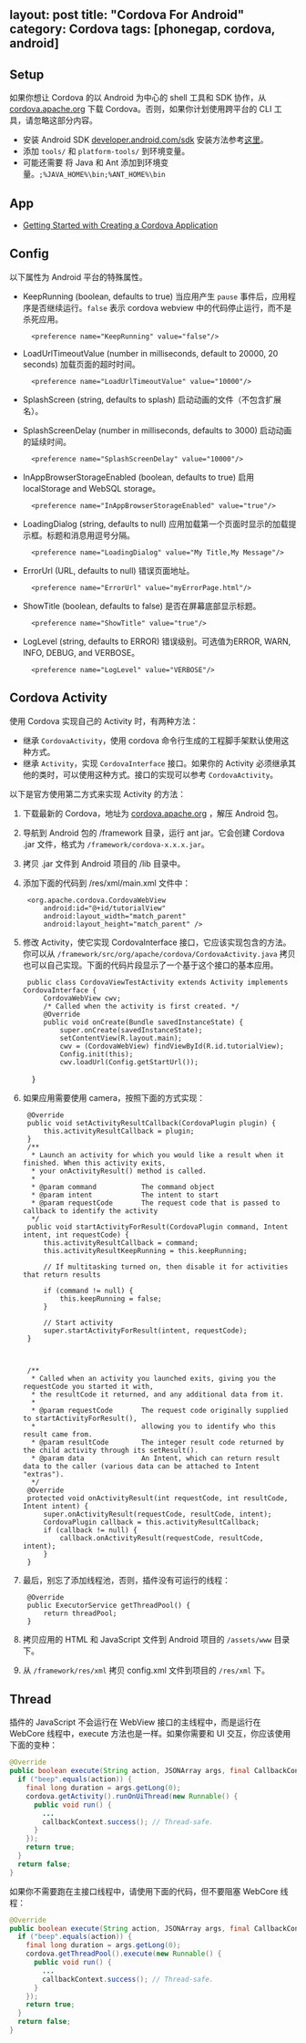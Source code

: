 layout: post
title: "Cordova For Android"
category: Cordova
tags: [phonegap, cordova, android]
--- 

## Setup

如果你想让 Cordova 的以 Android 为中心的 shell 工具和 SDK 协作，从 [cordova.apache.org](http://cordova.apache.org/) 下载 Cordova。否则，如果你计划使用跨平台的 CLI 工具，请忽略这部分内容。

- 安装 Android SDK [developer.android.com/sdk](http://developer.android.com/sdk/) 安装方法参考[这里](http://developer.android.com/sdk/installing/bundle.html)。
- 添加 `tools/` 和 `platform-tools/` 到环境变量。
- 可能还需要 将 Java 和 Ant 添加到环境变量。`;%JAVA_HOME%\bin;%ANT_HOME%\bin`

<!--more-->

## App

- [Getting Started with Creating a Cordova Application](https://netbeans.org/kb/docs/webclient/cordova-gettingstarted.html)

## Config

以下属性为 Android 平台的特殊属性。

- KeepRunning (boolean, defaults to true) 当应用产生 `pause` 事件后，应用程序是否继续运行。`false` 表示 cordova webview 中的代码停止运行，而不是杀死应用。
    
        <preference name="KeepRunning" value="false"/>

- LoadUrlTimeoutValue (number in milliseconds, default to 20000, 20 seconds) 加载页面的超时时间。

        <preference name="LoadUrlTimeoutValue" value="10000"/>

- SplashScreen (string, defaults to splash) 启动动画的文件（不包含扩展名）。

    <preference name="SplashScreen" value="mySplash"/>

- SplashScreenDelay (number in milliseconds, defaults to 3000) 启动动画的延续时间。
    
        <preference name="SplashScreenDelay" value="10000"/>

- InAppBrowserStorageEnabled (boolean, defaults to true) 启用 localStorage and WebSQL storage。

        <preference name="InAppBrowserStorageEnabled" value="true"/>

- LoadingDialog (string, defaults to null) 应用加载第一个页面时显示的加载提示框。标题和消息用逗号分隔。

        <preference name="LoadingDialog" value="My Title,My Message"/>

- ErrorUrl (URL, defaults to null) 错误页面地址。

        <preference name="ErrorUrl" value="myErrorPage.html"/>

- ShowTitle (boolean, defaults to false) 是否在屏幕底部显示标题。

        <preference name="ShowTitle" value="true"/>

- LogLevel (string, defaults to ERROR) 错误级别。可选值为ERROR, WARN, INFO, DEBUG, and VERBOSE。

        <preference name="LogLevel" value="VERBOSE"/>


## Cordova Activity

使用 Cordova 实现自己的 Activity 时，有两种方法：

- 继承 `CordovaActivity`，使用 cordova 命令行生成的工程脚手架默认使用这种方式。
- 继承 `Activity`，实现 `CordovaInterface` 接口。如果你的 Activity 必须继承其他的类时，可以使用这种方式。接口的实现可以参考 `CordovaActivity`。

以下是官方使用第二方式来实现 Activity 的方法：

1. 下载最新的 Cordova，地址为 [cordova.apache.org](http://cordova.apache.org/) ，解压 Android 包。
2. 导航到 Android 包的 /framework 目录，运行 ant jar。它会创建 Cordova .jar 文件，格式为 `/framework/cordova-x.x.x.jar`。
3. 拷贝 .jar 文件到 Android 项目的 /lib 目录中。
4. 添加下面的代码到 /res/xml/main.xml 文件中：

        <org.apache.cordova.CordovaWebView  
            android:id="@+id/tutorialView"  
            android:layout_width="match_parent"  
            android:layout_height="match_parent" />  

    <!--more-->

5. 修改 Activity，使它实现 CordovaInterface 接口，它应该实现包含的方法。你可以从  `/framework/src/org/apache/cordova/CordovaActivity.java` 拷贝也可以自己实现。下面的代码片段显示了一个基于这个接口的基本应用。

        public class CordovaViewTestActivity extends Activity implements CordovaInterface {  
            CordovaWebView cwv;  
            /* Called when the activity is first created. */  
            @Override  
            public void onCreate(Bundle savedInstanceState) {  
                super.onCreate(savedInstanceState);  
                setContentView(R.layout.main);  
                cwv = (CordovaWebView) findViewById(R.id.tutorialView);  
                Config.init(this);  
                cwv.loadUrl(Config.getStartUrl());  
        }  

6. 如果应用需要使用 camera，按照下面的方式实现：

        @Override  
        public void setActivityResultCallback(CordovaPlugin plugin) {  
            this.activityResultCallback = plugin;  
        }  
        /**  
         * Launch an activity for which you would like a result when it finished. When this activity exits,  
         * your onActivityResult() method is called.  
         *  
         * @param command           The command object  
         * @param intent            The intent to start  
         * @param requestCode       The request code that is passed to callback to identify the activity  
         */  
        public void startActivityForResult(CordovaPlugin command, Intent intent, int requestCode) {  
            this.activityResultCallback = command;  
            this.activityResultKeepRunning = this.keepRunning;  

            // If multitasking turned on, then disable it for activities that return results  

            if (command != null) {  
                this.keepRunning = false;  
            }  
              
            // Start activity  
            super.startActivityForResult(intent, requestCode);  
        }     
          
          
        
        /**  
         * Called when an activity you launched exits, giving you the requestCode you started it with,  
         * the resultCode it returned, and any additional data from it.  
         *  
         * @param requestCode       The request code originally supplied to startActivityForResult(),  
         *                          allowing you to identify who this result came from.  
         * @param resultCode        The integer result code returned by the child activity through its setResult().  
         * @param data              An Intent, which can return result data to the caller (various data can be attached to Intent "extras").  
         */  
        @Override  
        protected void onActivityResult(int requestCode, int resultCode, Intent intent) {  
            super.onActivityResult(requestCode, resultCode, intent);  
            CordovaPlugin callback = this.activityResultCallback;  
            if (callback != null) {  
                callback.onActivityResult(requestCode, resultCode, intent);  
            }  
        }  

7. 最后，别忘了添加线程池，否则，插件没有可运行的线程：

        @Override  
        public ExecutorService getThreadPool() {  
            return threadPool;  
        }  

8. 拷贝应用的 HTML 和 JavaScript 文件到 Android 项目的 `/assets/www` 目录下。
9. 从 `/framework/res/xml` 拷贝 config.xml 文件到项目的 `/res/xml` 下。

## Thread

插件的 JavaScript 不会运行在 WebView 接口的主线程中，而是运行在 WebCore 线程中，execute 方法也是一样。如果你需要和 UI 交互，你应该使用下面的变种：

```java
@Override  
public boolean execute(String action, JSONArray args, final CallbackContext callbackContext) throws JSONException {  
  if ("beep".equals(action)) {  
    final long duration = args.getLong(0);  
    cordova.getActivity().runOnUiThread(new Runnable() {  
      public void run() {  
        ...  
        callbackContext.success(); // Thread-safe.  
      }  
    });  
    return true;  
  }  
  return false;  
} 
```

如果你不需要跑在主接口线程中，请使用下面的代码，但不要阻塞 WebCore 线程：

```java
@Override  
public boolean execute(String action, JSONArray args, final CallbackContext callbackContext) throws JSONException {  
  if ("beep".equals(action)) {  
    final long duration = args.getLong(0);  
    cordova.getThreadPool().execute(new Runnable() {  
      public void run() {  
        ...  
        callbackContext.success(); // Thread-safe.  
      }
    });  
    return true;  
  }  
  return false;  
}
```